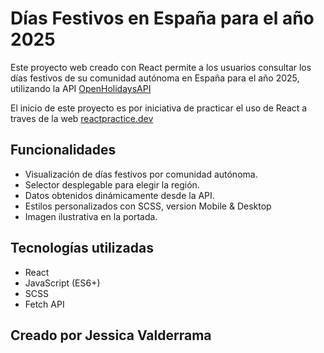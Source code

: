 # Días Festivos en España para el año 2025

Este proyecto web creado con React permite a los usuarios consultar los días festivos de su comunidad autónoma en España para el año 2025, utilizando la API   [OpenHolidaysAPI](https://openholidaysapi.org/swagger/index.html)

El inicio de este proyecto es por iniciativa de practicar el uso de React a traves de la web   [reactpractice.dev](https://reactpractice.dev/) 


## Funcionalidades

- Visualización de días festivos por comunidad autónoma.
- Selector desplegable para elegir la región.
- Datos obtenidos dinámicamente desde la API.
- Estilos personalizados con SCSS, version Mobile & Desktop
- Imagen ilustrativa en la portada.

## Tecnologías utilizadas

- React
- JavaScript (ES6+)
- SCSS
- Fetch API


## Creado por Jessica Valderrama
